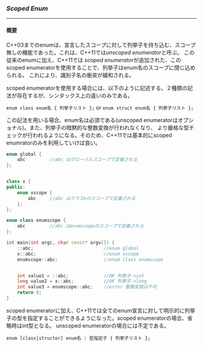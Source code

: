 ### *Scoped Enum*
---
#### 概要
C++03までのenumは、宣言したスコープに対して列挙子を持ち込む、スコープ無しの機能であった。これは、C++11では*unscoped enumerator*と呼ぶ。
この従来のenumに加え、C++11では *scoped enumerator*が追加された、このscoped enumeratorを使用することで、列挙子はenum名のスコープに閉じ込められる。
これにより、識別子名の衝突が緩和される。

scoped enumeratorを使用する場合には、以下のように記述する。２種類の記法が存在するが、シンタックス上の違いのみである。

`enum class enum名 { 列挙子リスト };` or `enum struct enum名 { 列挙子リスト };`

この記法を用いる場合、enum名は必須である(unscoped enumeratorはオプショナル)。また、列挙子の暗黙的な整数変換が行われなくなり、
より厳格な型チェックが行われるようになる。そのため、C++11では基本的にscoped enumratorのみを利用していけば良い。

```c++
enum global {
    abc         //abc はグローバルスコープで定義される
};


class x {
public:
    enum xscope {
        abc     //abc はクラスxのスコープで定義される
    };
};

enum class enumscope {
    abc         //abc はenumscopeのスコープで定義される
};

int main(int argc, char const* argv[]) {
    ::abc;                          //enum global
    x::abc;                         //enum xscope
    enumscope::abc;                 //enum class enumscope


    int value1 = ::abc;             //OK 列挙子->int
    long value2 = x::abc;           //OK 列挙子->long
    int value3 = enumscope::abc;    //error 整数変換は不可
    return 0;
}
```

scoped enumeratorに加え、C++11では全てのenum宣言に対して明示的に列挙子の型を指定することができるようになった。scoped enumeratorの場合、省略時はint型となる。
unscoped enumeratorの場合には不定である。

`enum [class|structor] enum名 : 型指定子 { 列挙子リスト };`

